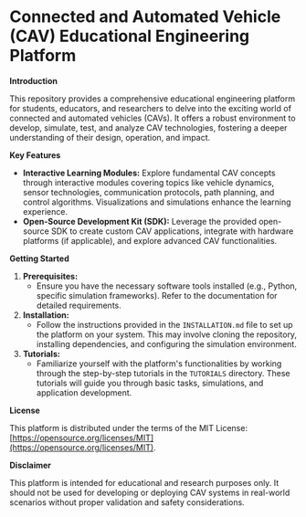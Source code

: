 # Connected and Automated Vehicle (CAV) Educational Engineering Platform

**Introduction**

This repository provides a comprehensive educational engineering platform for students, educators, and researchers to delve into the exciting world of connected and automated vehicles (CAVs). It offers a robust environment to develop, simulate, test, and analyze CAV technologies, fostering a deeper understanding of their design, operation, and impact.

**Key Features**

* **Interactive Learning Modules:** Explore fundamental CAV concepts through interactive modules covering topics like vehicle dynamics, sensor technologies, communication protocols, path planning, and control algorithms. Visualizations and simulations enhance the learning experience.
* **Open-Source Development Kit (SDK):** Leverage the provided open-source SDK to create custom CAV applications, integrate with hardware platforms (if applicable), and explore advanced CAV functionalities.

**Getting Started**

1. **Prerequisites:**
   - Ensure you have the necessary software tools installed (e.g., Python, specific simulation frameworks). Refer to the documentation for detailed requirements.
2. **Installation:**
   - Follow the instructions provided in the `INSTALLATION.md` file to set up the platform on your system. This may involve cloning the repository, installing dependencies, and configuring the simulation environment.
3. **Tutorials:**
   - Familiarize yourself with the platform's functionalities by working through the step-by-step tutorials in the `TUTORIALS` directory. These tutorials will guide you through basic tasks, simulations, and application development.

**License**

This platform is distributed under the terms of the MIT License: [https://opensource.org/licenses/MIT](https://opensource.org/licenses/MIT).

**Disclaimer**

This platform is intended for educational and research purposes only. It should not be used for developing or deploying CAV systems in real-world scenarios without proper validation and safety considerations.


